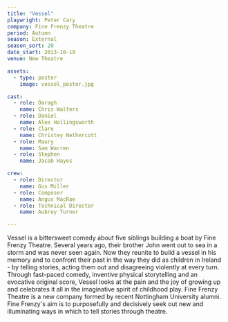 ```yaml
---
title: "Vessel"
playwright: Peter Cary
company: Fine Frenzy Theatre
period: Autumn
season: External
season_sort: 20
date_start: 2013-10-19
venue: New Theatre

assets:
  - type: poster
    image: vessel_poster.jpg

cast:
  - role: Daragh
    name: Chris Walters
  - role: Daniel
    name: Alex Hollingsworth
  - role: Clare
    name: Christey Nethercott
  - role: Maury
    name: Sam Warren
  - role: Stephen
    name: Jacob Hayes

crew:
  - role: Director
    name: Gus Miller
  - role: Composer
    name: Angus MacRae
  - role: Technical Director
    name: Aubrey Turner

---
```

Vessel is a bittersweet comedy about five siblings building a boat by Fine Frenzy Theatre. Several years ago, their brother John went out to sea in a storm and was never seen again. Now they reunite to build a vessel in his memory and to confront their past in the way they did as children in Ireland - by telling stories, acting them out and disagreeing violently at every turn. Through fast-paced comedy, inventive physical storytelling and an evocative original score, Vessel looks at the pain and the joy of growing up and celebrates it all in the imaginative spirit of childhood play. Fine Frenzy Theatre is a new company formed by recent Nottingham University alumni. Fine Frenzy's aim is to purposefully and decisively seek out new and illuminating ways in which to tell stories through theatre.
